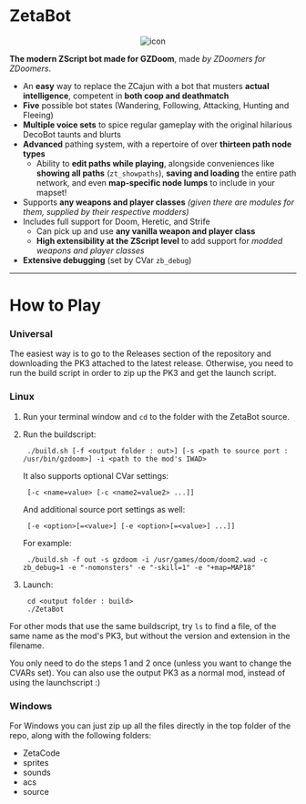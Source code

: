 # ZetaBot

<div align="center">

![icon](ZetaBot-icon.svg)

</div>

**The modern ZScript bot made for GZDoom**, made *by ZDoomers for ZDoomers*.

* An **easy** way to replace the ZCajun with a bot that musters **actual intelligence**, competent in **both coop and deathmatch**
* **Five** possible bot states (Wandering, Following, Attacking, Hunting and Fleeing)
* **Multiple voice sets** to spice regular gameplay with the original hilarious DecoBot taunts and blurts
* **Advanced** pathing system, with a repertoire of over **thirteen path node types**
  * Ability to **edit paths while playing**, alongside conveniences like **showing all paths** (`zt_showpaths`), **saving and loading** the entire path network, and even **map-specific node lumps** to include in your mapset!
* Supports **any weapons and player classes** _(given there are modules for them, supplied by their respective modders)_
* Includes full support for Doom, Heretic, and Strife
  * Can pick up and use **any vanilla weapon and player class**
  * **High extensibility at the ZScript level** to add support for _modded weapons and player classes_
* **Extensive debugging** (set by CVar `zb_debug`)

---

# How to Play

### Universal

The easiest way is to go to the Releases section of the repository and
downloading the PK3 attached to the latest release. Otherwise, you need
to run the build script in order to zip up the PK3 and get the launch script.

### Linux

1. Run your terminal window and `cd` to the folder with the ZetaBot source.
2. Run the buildscript:

        ./build.sh [-f <output folder : out>] [-s <path to source port : /usr/bin/gzdoom>] -i <path to the mod's IWAD>
    
   It also supports optional CVar settings:

        [-c <name=value> [-c <name2=value2> ...]]
        
   And additional source port settings as well:
   
        [-e <option>[=<value>] [-e <option>[=<value>] ...]]
    
   For example:

        ./build.sh -f out -s gzdoom -i /usr/games/doom/doom2.wad -c zb_debug=1 -e "-nomonsters" -e "-skill=1" -e "+map=MAP18"
    
3. Launch:

        cd <output folder : build>
        ./ZetaBot
    
For other mods that use the same buildscript, try `ls` to find a file,
of the same name as the mod's PK3, but without the version and extension
in the filename.

You only need to do the steps 1 and 2 once (unless you want to change the
CVARs set). You can also use the output PK3 as a normal mod, instead of
using the launchscript :)

    
### Windows
    
For Windows you can just zip up all the files directly in the top folder of the repo,
along with the following folders:

* ZetaCode
* sprites
* sounds
* acs
* source
